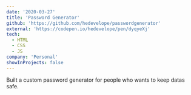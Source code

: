 ```yaml
---
date: '2020-03-27'
title: 'Password Generator'
github: 'https://github.com/hedevelope/passwordgenerator'
external: 'https://codepen.io/hedevelope/pen/dyqyeXj'
tech:
  - HTML
  - CSS
  - JS
company: 'Personal'
showInProjects: false
---
```


Built a custom password generator for people who wants to keep datas safe.
